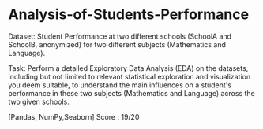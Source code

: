 # Analysis-of-Students-Performance

Dataset: Student Performance at two different schools (SchoolA and SchoolB, anonymized) for two different subjects (Mathematics and Language).  

Task: Perform a detailed Exploratory Data Analysis (EDA) on the datasets, including but not limited to relevant statistical exploration and visualization you deem suitable, to understand the main influences on a student's performance in these two subjects (Mathematics and Language) across the two given schools.

[Pandas, NumPy,Seaborn]
Score : 19/20
